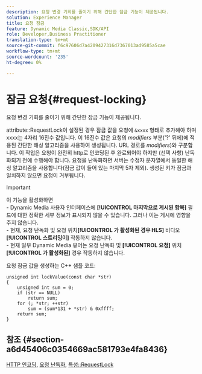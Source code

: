 ```yaml
---
description: 요청 변경 기회를 줄이기 위해 간단한 잠금 기능이 제공됩니다.
solution: Experience Manager
title: 요청 잠금
feature: Dynamic Media Classic,SDK/API
role: Developer,Business Practitioner
translation-type: tm+mt
source-git-commit: f6c97606d7a4209427316d7367013ad9585a5cae
workflow-type: tm+mt
source-wordcount: '235'
ht-degree: 0%

---
```



# 잠금 요청{#request-locking}

요청 변경 기회를 줄이기 위해 간단한 잠금 기능이 제공됩니다.

attribute::RequestLock이 설정된 경우 잠금 값을 요청에 `&xxxx` 형태로 추가해야 하며 xxxx는 4자리 16진수 값입니다. 이 16진수 값은 요청의 *modifiers* 부분(&#39;?&#39; 뒤에)에 적용된 간단한 해싱 알고리즘을 사용하여 생성됩니다. URL 경로를 *modifiers*)와 구분합니다. 이 작업은 요청이 완전히 http로 인코딩된 후 완료되어야 하지만 (선택 사항) 난독화되기 전에 수행해야 합니다. 요청을 난독화하면 서버는 수정자 문자열에서 동일한 해싱 알고리즘을 사용합니다(잠금 값이 들어 있는 마지막 5자 제외). 생성된 키가 잠금과 일치하지 않으면 요청이 거부됩니다.

>[!IMPORTANT]
>
>이 기능을 활성화하면 <br>- Dynamic Media 사용자 인터페이스에 **[!UICONTROL 마지막으로 게시된 항목]** 필드에 대한 정확한 세부 정보가 표시되지 않을 수 있습니다. 그러나 이는 게시에 영향을 주지 않습니다.<br>- 현재, 요청 난독화 및 요청 위치&#x200B;**[!UICONTROL 가 활성화된 경우 HLS]** 비디오  **[!UICONTROL 스트리밍이]** 작동하지 않습니다.<br>- 현재 일부 Dynamic Media 뷰어는 요청 난독화 및  **[!UICONTROL 요청]** 위치 **[!UICONTROL 가 활성화된]** 경우 작동하지 않습니다.

요청 잠금 값을 생성하는 C++ 샘플 코드:

```
unsigned int lockValue(const char *str) 
{ 
    unsigned int sum = 0; 
    if (str == NULL) 
        return sum; 
    for (; *str; ++str) 
        sum = (sum*131 + *str) & 0xffff; 
    return sum; 
} 
```

## 참조 {#section-a6d45406c0354669ac581793e4fa8436}

[HTTP 인코딩](../../../../../is-api/http-ref/image-serving-api-ref/c-http-protocol-reference/c-syntax-and-features/r-http-encoding.md#reference-bb34dd13f316462695448acfa8f92df7),  [요청 난독화](../../../../../is-api/http-ref/image-serving-api-ref/c-http-protocol-reference/c-syntax-and-features/r-request-obfuscation.md#reference-895f65d6796c43bb9bad21a676ed714d),  [특성::RequestLock](../../../../../is-api/image-catalog/image-serving-api-ref/c-image-catalog-reference/c-attributes-reference/r-requestlock.md#reference-8bbe2f581be847d3b9fa123e8e5e94b0)
